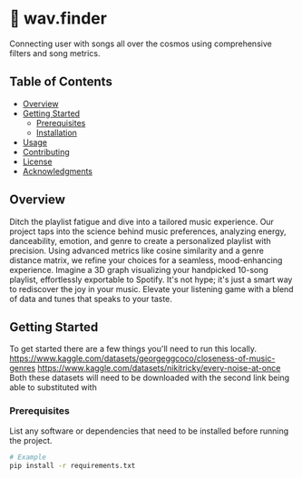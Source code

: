 # 🚀 wav.finder

Connecting user with songs all over the cosmos using comprehensive filters and song metrics. 

## Table of Contents

- [Overview](#overview)
- [Getting Started](#getting-started)
  - [Prerequisites](#prerequisites)
  - [Installation](#installation)
- [Usage](#usage)
- [Contributing](#contributing)
- [License](#license)
- [Acknowledgments](#acknowledgments)

## Overview

Ditch the playlist fatigue and dive into a tailored music experience. Our project taps into the science behind music preferences, analyzing energy, danceability, emotion, and genre to create a personalized playlist with precision. Using advanced metrics like cosine similarity and a genre distance matrix, we refine your choices for a seamless, mood-enhancing experience. Imagine a 3D graph visualizing your handpicked 10-song playlist, effortlessly exportable to Spotify. It's not hype; it's just a smart way to rediscover the joy in your music. Elevate your listening game with a blend of data and tunes that speaks to your taste.

## Getting Started

To get started there are a few things you'll need to run this locally. 
https://www.kaggle.com/datasets/georgeggcoco/closeness-of-music-genres
https://www.kaggle.com/datasets/nikitricky/every-noise-at-once
Both these datasets will need to be downloaded with the second link being able to substituted with 

### Prerequisites

List any software or dependencies that need to be installed before running the project.

```bash
# Example
pip install -r requirements.txt
